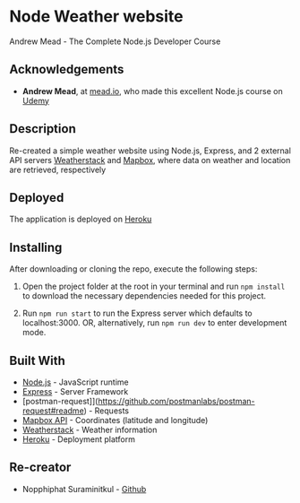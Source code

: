 # Node Weather website

Andrew Mead - The Complete Node.js Developer Course

## Acknowledgements

- **Andrew Mead**, at [mead.io](https://mead.io/), who made this excellent Node.js course on [Udemy](https://www.udemy.com/the-complete-nodejs-developer-course-2/)

## Description

Re-created a simple weather website using Node.js, Express, and 2 external API servers [Weatherstack](https://weatherstack.com/) and [Mapbox](https://www.mapbox.com/), where data on weather and location are retrieved, respectively

## Deployed

The application is deployed on [Heroku](https://nopi-weather-application.herokuapp.com/)

## Installing

After downloading or cloning the repo, execute the following steps:

1) Open the project folder at the root in your terminal and run `npm install` to download the necessary dependencies needed for this project.

2) Run `npm run start` to run the Express server which defaults to localhost:3000. OR, alternatively, run `npm run dev` to enter development mode.

## Built With

- [Node.js](https://nodejs.org/en/) - JavaScript runtime
- [Express](https://expressjs.com/en/4x/api.html#express) - Server Framework
- [postman-request]](https://github.com/postmanlabs/postman-request#readme) - Requests
- [Mapbox API](https://www.mapbox.com/) - Coordinates (latitude and longitude)
- [Weatherstack](https://weatherstack.com/) - Weather information
- [Heroku](https://dashboard.heroku.com/apps) - Deployment platform

## Re-creator

- Nopphiphat Suraminitkul - [Github](https://github.com/nopphiphat)

